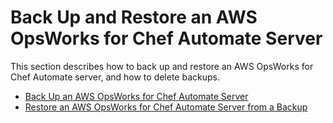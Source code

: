 # Back Up and Restore an AWS OpsWorks for Chef Automate Server<a name="opscm-backup-restore"></a>

This section describes how to back up and restore an AWS OpsWorks for Chef Automate server, and how to delete backups\.


+ [Back Up an AWS OpsWorks for Chef Automate Server](opscm-chef-backup.md)
+ [Restore an AWS OpsWorks for Chef Automate Server from a Backup](opscm-chef-restore.md)